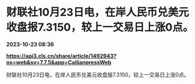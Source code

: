 # 财联社10月23日电，在岸人民币兑美元收盘报7.3150，较上一交易日上涨0点。

**2023-10-23 08:36**

**https://api3.cls.cn/share/article/1492943?os=web&sv=7.7.5&app=CailianpressWeb**

财联社10月23日电，在岸人民币兑美元收盘报7.3150，较上一交易日上涨0点。